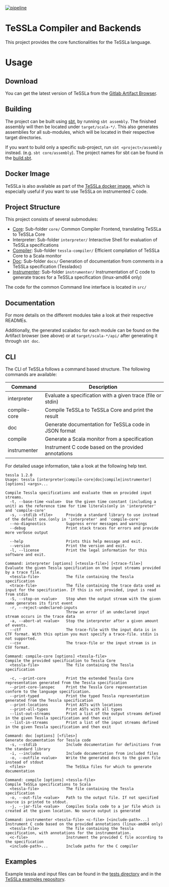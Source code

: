 [![pipeline](https://gitlab.isp.uni-luebeck.de/tessla/tessla/badges/development/pipeline.svg)](https://gitlab.isp.uni-luebeck.de/tessla/tessla/-/jobs)

# TeSSLa Compiler and Backends

This project provides the core functionalities for the TeSSLa language.

# Usage
## Download

You can get the latest version of TeSSLa from the [Gitlab Artifact Browser](https://gitlab.isp.uni-luebeck.de/tessla/tessla/builds/artifacts/development/browse/target/scala-2.13?job=deploy).

## Building

The project can be built using [sbt](https://www.scala-sbt.org/), by running `sbt assembly`. The finished assembly will then be located under `target/scala-*/`. This also generates assemblies for all sub-modules, which will be located in their respective target directories.

If you want to build only a specific sub-project, run `sbt <project>/assembly` instead. (e.g. `sbt core/assembly`). The project names for sbt can be found in the [build.sbt](build.sbt).

## Docker Image

TeSSLa is also available as part of the [TeSSLa docker image](https://gitlab.isp.uni-luebeck.de/tessla/tessla-docker), which is especially useful if you want to use TeSSLa on instrumented C code.

## Project Structure

This project consists of several submodules:

- [Core](core/README.md):                    Sub-folder `core/`                Common Compiler Frontend, translating TeSSLa to TeSSLa Core
- Interpreter:                               Sub-folder `interpreter/`         Interactive Shell for evaluation of TeSSLa specifications
- [Compiler](tessla-compiler/README.md):     Sub-folder `tessla-compiler/`     Efficient compilation of TeSSLa Core to a Scala monitor
- [Doc](docs/README.md):                     Sub-folder `docs/`                Generation of documentation from comments in a TeSSLa specification (Tessladoc)
- [Instrumenter](instrumenter/README.md):    Sub-folder `instrumenter/`        Instrumentation of C code to generate traces for a TeSSLa specification (linux-amd64 only)

The code for the common Command line interface is located in `src/`

## Documentation

For more details on the different modules take a look at their respective READMEs.

Additionally, the generated scaladoc for each module can be found on the Artifact browser (see above) or at `target/scala-*/api/` after generating it through `sbt doc`.

## CLI

The CLI of TeSSLa follows a command based structure. The following commands are available:

| Command      | Description                                                 |
|--------------|-------------------------------------------------------------|
| interpreter  | Evaluate a specification with a given trace (file or stdin) |
| compile-core | Compile TeSSLa to TeSSLa Core and print the result          |
| doc          | Generate documentation for TeSSLa code in JSON format       |
| compile      | Generate a Scala monitor from a specification               |
| instrumenter | Instrument C code based on the provided annotations         |


For detailed usage information, take a look at the following help text.
```
tessla 1.2.0
Usage: tessla [interpreter|compile-core|doc|compile|instrumenter] [options] <args>...

Compile Tessla specifications and evaluate them on provided input streams.
  -t, --base-time <value>  Use the given time constant (including a unit) as the reference time for time literals(only in 'interpreter' and 'compile-core'
  -s, --stdlib <file>      Provide a standard library to use instead of the default one.(only in 'interpreter' and 'compile-core'
  --no-diagnostics         Suppress error messages and warnings
  --debug                  Print stack traces for errors and provide more verbose output

  --help                   Prints this help message and exit.
  --version                Print the version and exit.
  -l, --license            Print the legal information for this software and exit.

Command: interpreter [options] [<tessla-file>] [<trace-file>]
Evaluate the given Tessla specification on the input streams provided by a trace file.
  <tessla-file>            The file containing the Tessla specification
  <trace-file>             The file containing the trace data used as input for the specification. If this is not provided, input is read from stdin
  -S, --stop-on <value>    Stop when the output stream with the given name generates its first event
  -r, --reject-undeclared-inputs
                           Throw an error if an undeclared input stream occurs in the trace data
  -a, --abort-at <value>   Stop the interpreter after a given amount of events.
  --ctf                    The trace-file with the input data is in CTF format. With this option you must specify a trace-file. stdin is not supported.
  --csv                    The trace-file or the input stream is in CSV format.

Command: compile-core [options] <tessla-file>
Compile the provided specification to Tessla Core
  <tessla-file>            The file containing the Tessla specification

  -c, --print-core         Print the extended Tessla Core representation generated from the Tessla specification
  --print-core-lanspec     Print the Tessla Core representation conform to the language specification.
  --print-typed            Print the typed Tessla representation generated from the Tessla specification
  --print-locations        Print ASTs with locations
  --print-all-types        Print ASTs with all types
  --list-out-streams       Print a list of the output streams defined in the given Tessla specification and then exit
  --list-in-streams        Print a list of the input streams defined in the given Tessla specification and then exit

Command: doc [options] [<files>]
Generate documentation for Tessla code
  -s, --stdlib             Include documentation for definitions from the standard library
  -i, --includes           Include documentation from included files
  -o, --outfile <value>    Write the generated docs to the given file instead of stdout
  <files>                  The TeSSLa files for which to generate documentation

Command: compile [options] <tessla-file>
Compile TeSSLa specifications to Scala
  <tessla-file>            The file containing the Tessla specification
  -o, --out-file <value>   Path to the output file. If not specified source is printed to stdout.
  -j, --jar-file <value>   Compiles Scala code to a jar file which is created at the given location. No source output is generated

Command: instrumenter <tessla-file> <c-file> [<include-path>...]
Instrument C code based on the provided annotations (linux-amd64 only)
  <tessla-file>            The file containing the Tessla specification, with annotations for the instrumentation.
  <c-file>                 Instrument the provided C file according to the specification
  <include-path>...        Include paths for the C compiler
```

## Examples

Example tessla and input files can be found in the [tests directory](src/test/resources/de/uni_luebeck/isp/tessla/common) and in the [TeSSLa examples repository](https://gitlab.isp.uni-luebeck.de/tessla/rv-examples).
